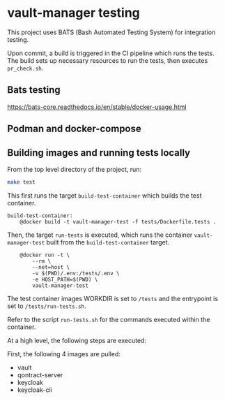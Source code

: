 # vault-manager testing

This project uses BATS (Bash Automated Testing System) for integration testing.

Upon commit, a build is triggered in the CI pipeline which runs the tests.
The build sets up necessary resources to run the tests, then executes `pr_check.sh`.

## Bats testing

https://bats-core.readthedocs.io/en/stable/docker-usage.html

## Podman and docker-compose

## Building images and running tests locally

From the top level directory of the project, run:

```bash
make test
```

This first runs the target `build-test-container` which builds the test container.

```make
build-test-container:
	@docker build -t vault-manager-test -f tests/Dockerfile.tests .
```

Then, the target `run-tests` is executed, which runs the container `vault-manager-test` built from the `build-test-container` target.

```make
	@docker run -t \
		--rm \
		--net=host \
		-v $(PWD)/.env:/tests/.env \
		-e HOST_PATH=$(PWD) \
		vault-manager-test
```

The test container images WORKDIR is set to `/tests` and the entrypoint is set to `/tests/run-tests.sh`.

Refer to the script `run-tests.sh` for the commands executed within the container.

At a high level, the following steps are executed:

First, the following 4 images are pulled:
* vault
* qontract-server
* keycloak
* keycloak-cli

